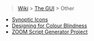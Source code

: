 > [Wiki](Home) > [The GUI](The-GUI) > Other

* [Synoptic Icons](Synoptic-Icons)
* [Designing for Colour Blindness](Designing-for-Colour-Blindness)
* [ZOOM Script Generator Project](ZOOM-Script-Generator-Project)